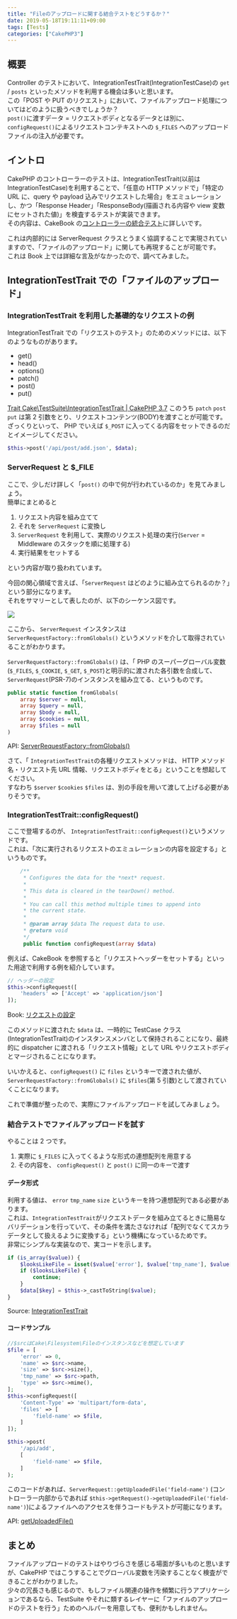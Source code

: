 ```yaml
---
title: "Fileのアップロードに関する結合テストをどうするか？"
date: 2019-05-18T19:11:11+09:00
tags: [Tests]
categories: ["CakePHP3"]
---
```


## 概要

Controller のテストにおいて、IntegrationTestTrait(IntegrationTestCase)の `get` / `posts` といったメソッドを利用する機会は多いと思います。  
この「POST や PUT のリクエスト」において、ファイルアップロード処理についてはどのように扱うべきでしょうか？  
`post()`に渡すデータ = リクエストボディとなるデータとは別に、`configRequest()`によるリクエストコンテキストへの `$_FILES` へのアップロードファイルの注入が必要です。

<!--more-->

## イントロ

CakePHP のコントローラーのテストは、IntegrationTestTrait(以前は IntegrationTestCase)を利用することで、「任意の HTTP メソッドで」「特定の URL に、query や payload 込みでリクエストした場合」をエミュレーションし、かつ「Response Header」「ResponseBody(描画される内容や view 変数にセットされた値)」を検査するテストが実装できます。  
その内容は、CakeBook の[コントローラーの統合テスト](https://book.cakephp.org/3.0/ja/development/testing.html#integration-testing)に詳しいです。

これは内部的には ServerRequest クラスとうまく協調することで実現されていますので、「ファイルのアップロード」に関しても再現することが可能です。  
これは Book 上では詳細な言及がなかったので、調べてみました。

## IntegrationTestTrait での「ファイルのアップロード」

### IntegrationTestTrait を利用した基礎的なリクエストの例

IntegrationTestTrait での「リクエストのテスト」のためのメソッドには、以下のようなものがあります。

- get()
- head()
- options()
- patch()
- post()
- put()

[Trait Cake\\TestSuite\\IntegrationTestTrait \| CakePHP 3\.7](https://api.cakephp.org/3.7/class-Cake.TestSuite.IntegrationTestTrait.html#_patch)
このうち `patch` `post` `put` は第 2 引数をとり、リクエストコンテンツ(BODY)を渡すことが可能です。  
ざっくりといって、 PHP でいえば `$_POST` に入ってくる内容をセットできるのだとイメージしてください。

```php
$this->post('/api/post/add.json', $data);
```

### ServerRequest と \$\_FILE

ここで、少しだけ詳しく「`post()` の中で何が行われているのか」を見てみましょう。  
簡単にまとめると

1. リクエスト内容を組み立てて
2. それを `ServerRequest` に変換し
3. `ServerRequest` を利用して、実際のリクエスト処理の実行(`Server` = Middleware のスタックを順に処理する)
4. 実行結果をセットする

という内容が取り扱われています。

今回の関心領域で言えば、「`ServerRequest` はどのように組み立てられるのか？」という部分になります。  
それをサマリーとして表したのが、以下のシーケンス図です。

![](/images/posts/2019-06-07-13-50-16.png)

ここから、 `ServerRequest` インスタンスは`ServerRequestFactory::fromGlobals()` というメソッドを介して取得されていることがわかります。

`ServerRequestFactory::fromGlobals()` は、「 PHP のスーパーグローバル変数(`$_FILES`, `$_COOKIE`, `$_GET`, `$_POST`)と明示的に渡された各引数を合成して、 `ServerRequest`(PSR-7)のインスタンスを組み立てる、というものです。

```php
public static function fromGlobals(
    array $server = null,
    array $query = null,
    array $body = null,
    array $cookies = null,
    array $files = null
)
```

API: [ServerRequestFactory::fromGlobals\(\)](https://api.cakephp.org/3.7/source-class-Cake.Http.ServerRequestFactory.html#30-60)

さて、「 `IntegrationTestTrait`の各種リクエストメソッドは、 HTTP メソッド名・リクエスト先 URL 情報、リクエストボディをとる」ということを想起してください。  
すなわち `$server` `$cookies` `$files` は、別の手段を用いて渡して上げる必要がありそうです。

### IntegrationTestTrait::configRequest()

ここで登場するのが、 `IntegrationTestTrait::configRequest()`というメソッドです。  
これは、「次に実行されるリクエストのエミュレーションの内容を設定する」というものです。

```php
    /**
     * Configures the data for the *next* request.
     *
     * This data is cleared in the tearDown() method.
     *
     * You can call this method multiple times to append into
     * the current state.
     *
     * @param array $data The request data to use.
     * @return void
     */
     public function configRequest(array $data)
```

例えば、CakeBook を参照すると「リクエストヘッダーをセットする」といった用途で利用する例を紹介しています。

```php
// ヘッダーの設定
$this->configRequest([
    'headers' => ['Accept' => 'application/json']
]);
```

Book: [リクエストの設定](https://book.cakephp.org/3.0/ja/development/testing.html#id22)

このメソッドに渡された `$data` は、一時的に TestCase クラス(IntegrationTestTrait)のインスタンスメンバとして保持されることになり、最終的に dispatcher に渡される「リクエスト情報」として URL やリクエストボディとマージされることになります。

いいかえると、`configRequest()` に `files` というキーで渡された値が、 `ServerRequestFactory::fromGlobals()` に `$files`(第 5 引数)として渡されていくことになります。

これで準備が整ったので、実際にファイルアップロードを試してみましょう。

### 結合テストでファイルアップロードを試す

やることは 2 つです。

1. 実際に `$_FILES` に入ってくるような形式の連想配列を用意する
2. その内容を、 `configRequest()` と `post()` に同一のキーで渡す

#### データ形式

利用する値は、 `error` `tmp_name` `size` というキーを持つ連想配列である必要があります。  
これは、`IntegrationTestTrait`がリクエストデータを組み立てるときに簡易なバリデーションを行っていて、その条件を満たさなければ「配列でなくてスカラデータとして扱えるように変換する」という機構になっているためです。  
非常にシンプルな実装なので、実コードを示します。

```php
if (is_array($value)) {
    $looksLikeFile = isset($value['error'], $value['tmp_name'], $value['size']);
    if ($looksLikeFile) {
        continue;
    }
    $data[$key] = $this->_castToString($value);
}
```

Source: [IntegrationTestTrait](https://github.com/cakephp/cakephp/blob/cedcb681b3e383dfa272956b002a0448aa4443c6/src/TestSuite/IntegrationTestTrait.php#L701-L720)

#### コードサンプル

```php
//$srcはCake\Filesystem\Fileのインスタンスなどを想定しています
$file = [
    'error' => 0,
    'name' => $src->name,
    'size' => $src->size(),
    'tmp_name' => $src->path,
    'type' => $src->mime(),
];
$this->configRequest([
    'Content-Type' => 'multipart/form-data',
    'files' => [
        'field-name' => $file,
    ]
]);

$this->post(
    '/api/add',
    [
        'field-name' => $file,
    ]
);
```

このコードがあれば、`ServerRequest::getUploadedFile('field-name')` (コントローラー内部からであれば `$this->getRequest()->getUploadedFile('field-name')`)によるファイルへのアクセスを伴うコードもテストが可能になります。

API: [getUploadedFile\(\)](https://api.cakephp.org/3.7/source-class-Cake.Http.ServerRequest.html#2215-2229)

## まとめ

ファイルアップロードのテストはやりづらさを感じる場面が多いものと思いますが、CakePHP ではこうすることでグローバル変数を汚染することなく検査ができることがわかりました。  
少々の冗長さも感じるので、もしファイル関連の操作を頻繁に行うアプリケーションであるなら、TestSuite やそれに類するレイヤーに「ファイルのアップロードのテストを行う」ためのヘルパーを用意しても、便利かもしれません。
